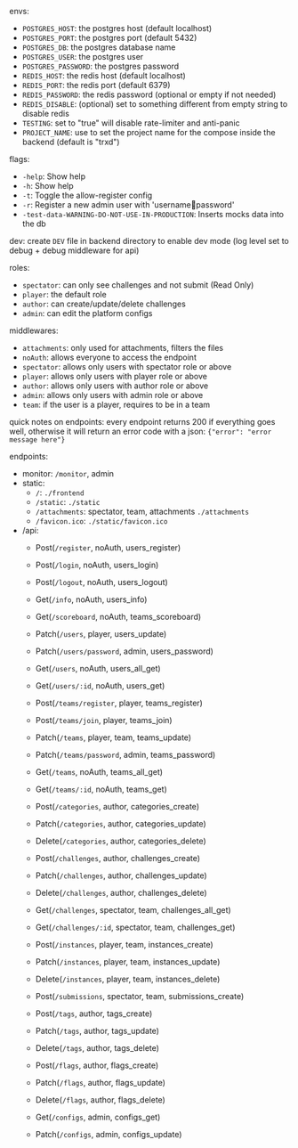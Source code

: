 envs:
- `POSTGRES_HOST`: the postgres host (default localhost)
- `POSTGRES_PORT`: the postgres port (default 5432)
- `POSTGRES_DB`: the postgres database name
- `POSTGRES_USER`: the postgres user
- `POSTGRES_PASSWORD`: the postgres password
- `REDIS_HOST`: the redis host (default localhost)
- `REDIS_PORT`: the redis port (default 6379)
- `REDIS_PASSWORD`: the redis password (optional or empty if not needed)
- `REDIS_DISABLE`: (optional) set to something different from empty string to disable redis
- `TESTING`: set to "true" will disable rate-limiter and anti-panic
- `PROJECT_NAME`: use to set the project name for the compose inside the backend (default is "trxd")

flags:
- `-help`: Show help
- `-h`: Show help
- `-t`: Toggle the allow-register config
- `-r`: Register a new admin user with 'username:email:password'
- `-test-data-WARNING-DO-NOT-USE-IN-PRODUCTION`: Inserts mocks data into the db

dev:
create `DEV` file in backend directory to enable dev mode (log level set to debug + debug middleware for api)

roles:
- `spectator`: can only see challenges and not submit (Read Only)
- `player`: the default role
- `author`: can create/update/delete challenges
- `admin`: can edit the platform configs

middlewares:
- `attachments`: only used for attachments, filters the files
- `noAuth`: allows everyone to access the endpoint
- `spectator`: allows only users with spectator role or above
- `player`: allows only users with player role or above
- `author`: allows only users with author role or above
- `admin`: allows only users with admin role or above
- `team`: if the user is a player, requires to be in a team

quick notes on endpoints:
every endpoint returns 200 if everything goes well, otherwise it will return an error code with a json: `{"error": "error message here"}`

endpoints:
- monitor: `/monitor`, admin
- static:
	- `/`: `./frontend`
	- `/static`: `./static`
	- `/attachments`: spectator, team, attachments `./attachments`
	- `/favicon.ico`: `./static/favicon.ico`
- /api:
	- Post(`/register`, noAuth, users_register)
	- Post(`/login`, noAuth, users_login)
	- Post(`/logout`, noAuth, users_logout)
	- Get(`/info`, noAuth, users_info)
	- Get(`/scoreboard`, noAuth, teams_scoreboard)

	- Patch(`/users`, player, users_update)
	- Patch(`/users/password`, admin, users_password)
	- Get(`/users`, noAuth, users_all_get)
	- Get(`/users/:id`, noAuth, users_get)

	- Post(`/teams/register`, player, teams_register)
	- Post(`/teams/join`, player, teams_join)
	- Patch(`/teams`, player, team, teams_update)
	- Patch(`/teams/password`, admin, teams_password)
	- Get(`/teams`, noAuth, teams_all_get)
	- Get(`/teams/:id`, noAuth, teams_get)

	- Post(`/categories`, author, categories_create)
	- Patch(`/categories`, author, categories_update)
	- Delete(`/categories`, author, categories_delete)

	- Post(`/challenges`, author, challenges_create)
	- Patch(`/challenges`, author, challenges_update)
	- Delete(`/challenges`, author, challenges_delete)
	- Get(`/challenges`, spectator, team, challenges_all_get)
	- Get(`/challenges/:id`, spectator, team, challenges_get)

	- Post(`/instances`, player, team, instances_create)
	- Patch(`/instances`, player, team, instances_update)
	- Delete(`/instances`, player, team, instances_delete)

	- Post(`/submissions`, spectator, team, submissions_create)

	- Post(`/tags`, author, tags_create)
	- Patch(`/tags`, author, tags_update)
	- Delete(`/tags`, author, tags_delete)

	- Post(`/flags`, author, flags_create)
	- Patch(`/flags`, author, flags_update)
	- Delete(`/flags`, author, flags_delete)

	- Get(`/configs`, admin, configs_get)
	- Patch(`/configs`, admin, configs_update)